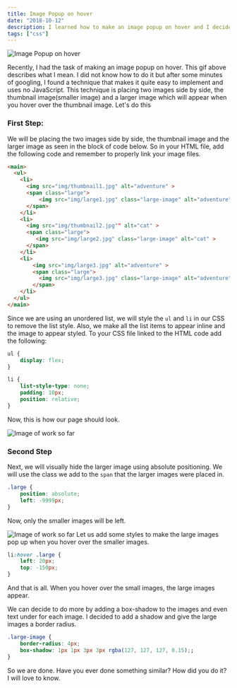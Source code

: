 ```yaml
---
title: Image Popup on hover
date: "2018-10-12"
description: I learned how to make an image popup on hover and I decided to share.
tags: ["css"]
---
```


![Image Popup on hover](https://res.cloudinary.com/dvj2hbywq/image/upload/q_49/v1539359213/ezgif.com-optimize_1_dtpz0u.gif)

Recently, I had the task of making an image popup on hover. This gif above describes what I mean. I did not know how to do it but after some minutes of googling, I found a technique that makes it quite easy to implement and uses no JavaScript. This technique is placing two images side by side, the thumbnail image(smaller image) and a larger image which will appear when you hover over the thumbnail image. Let's do this

<h3>First Step:</h3>

We will be placing the two images side by side, the thumbnail image and the larger image as seen in the block of code below. So in your HTML file, add the following code and remember to properly link your image files.

```html
<main>
  <ul>
    <li>
      <img src="img/thumbnail1.jpg" alt="adventure" >
      <span class="large">
          <img src="img/large1.jpg" class="large-image" alt="adventure" >
      </span>
    </li>
    <li>
      <img src="img/thumbnail2.jpg"" alt="cat" >
      <span class="large">
         <img src="img/large2.jpg" class="large-image" alt="cat" >
      </span>
    </li>
    <li>
        <img src="img/large3.jpg" alt="adventure" >
        <span class="large">
          <img src="img/large3.jpg" class="large-image" alt="adventure" >
        </span>
    </li>
  </ul>
</main> 
```

Since we are using an unordered list, we will style the `ul` and `li` in our CSS to remove the list style. Also, we make all the list items to appear inline and the image to appear styled. To your CSS file linked to the HTML code add the following:

```css
ul {
	display: flex;
}

li {
	list-style-type: none;
	padding: 10px;
	position: relative;
}
```

Now, this is how our page should look.

![Image of work so far](https://res.cloudinary.com/dvj2hbywq/image/upload/v1538149115/Screen_Shot_2018-09-28_at_4.34.00_PM_xvpmna.png)


<h3>Second Step</h3>

Next, we will visually hide the larger image using absolute positioning. We will use the class we add to the `span` that the larger images were placed in.


```css
.large {
	position: absolute;
	left: -9999px;
}
```

Now, only the smaller images will be left. 

![Image of work so far](https://res.cloudinary.com/dvj2hbywq/image/upload/v1539359591/Screen-Shot-2018-10-12-at-4.48.17-PM-compressor_njes69.png)
Let us add some styles to make the large images pop up when you hover over the smaller images.

```css
li:hover .large {
	left: 20px;
	top: -150px;
}
```

And that is all. When you hover over the small images, the large images appear. 

We can decide to do more by adding a box-shadow to the images and even text under for each image. I decided to add a shadow and give the large images a border radius.

```css
.large-image {
  	border-radius: 4px;
   	box-shadow: 1px 1px 3px 3px rgba(127, 127, 127, 0.15);;
}
```


So we are done. Have you ever done something similar? How did you do it? I will love to know.
